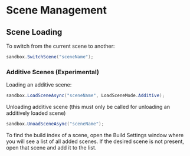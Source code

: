 # Scene Management 

## Scene Loading

To switch from the current scene to another:

```csharp
sandbox.SwitchScene("sceneName");
```

### Additive Scenes (Experimental)

Loading an additive scene:

```csharp
sandbox.LoadSceneAsync("sceneName", LoadSceneMode.Additive);
```

Unloading additive scene (this must only be called for unloading an additively loaded scene)
```csharp
sandbox.UnoadSceneAsync("sceneName");
```

To find the build index of a scene, open the Build Settings window where you will see a list of all added scenes. If the desired scene is not present, open that scene and add it to the list.
